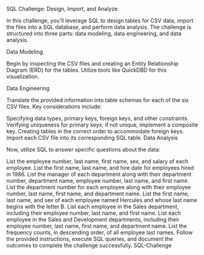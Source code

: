 SQL Challenge: Design, Import, and Analyze

In this challenge, you'll leverage SQL to design tables for CSV data, import the files into a SQL database, and perform data analysis. The challenge is structured into three parts: data modeling, data engineering, and data analysis.

Data Modeling

Begin by inspecting the CSV files and creating an Entity Relationship Diagram (ERD) for the tables. Utilize tools like QuickDBD for this visualization.

Data Engineering

Translate the provided information into table schemas for each of the six CSV files. Key considerations include:

Specifying data types, primary keys, foreign keys, and other constraints.
Verifying uniqueness for primary keys; if not unique, implement a composite key.
Creating tables in the correct order to accommodate foreign keys. Import each CSV file into its corresponding SQL table.
Data Analysis

Now, utilize SQL to answer specific questions about the data:

List the employee number, last name, first name, sex, and salary of each employee.
List the first name, last name, and hire date for employees hired in 1986.
List the manager of each department along with their department number, department name, employee number, last name, and first name.
List the department number for each employee along with their employee number, last name, first name, and department name.
List the first name, last name, and sex of each employee named Hercules and whose last name begins with the letter B.
List each employee in the Sales department, including their employee number, last name, and first name.
List each employee in the Sales and Development departments, including their employee number, last name, first name, and department name.
List the frequency counts, in descending order, of all employee last names.
Follow the provided instructions, execute SQL queries, and document the outcomes to complete the challenge successfully. SQL-Challenge
